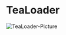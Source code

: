# TeaLoader
![TeaLoader-Picture](https://bymynix.de/tealoader/assets/images/tealoader-picture-800x450.png?)

